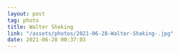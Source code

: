 ```yaml
---
layout: post
tag: photo
title: Walter Shaking 
link: "/assets/photos/2021-06-28-Walter-Shaking-.jpg"
date: 2021-06-28 00:37:03
---
```

